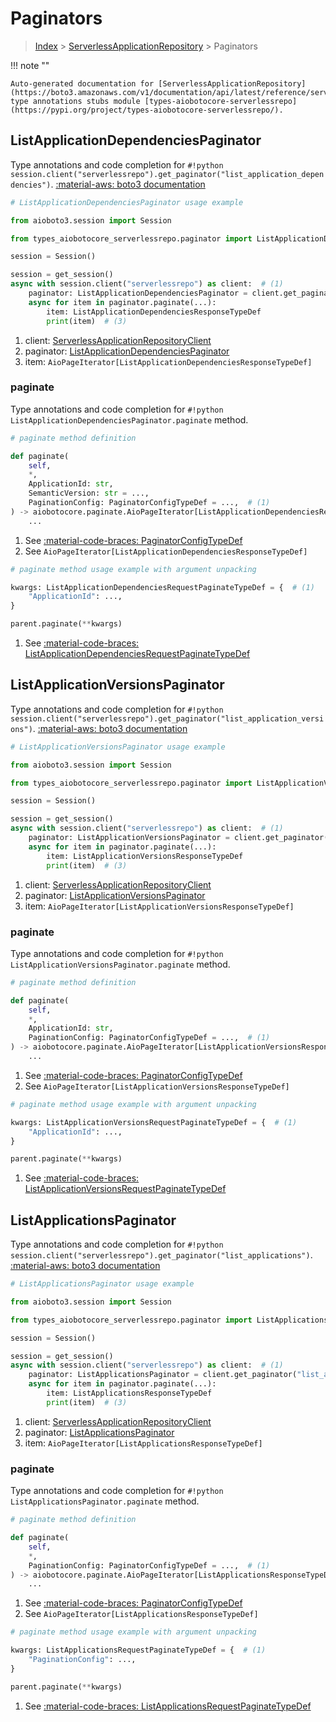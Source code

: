 # Paginators

> [Index](../README.md) > [ServerlessApplicationRepository](./README.md) > Paginators

!!! note ""

    Auto-generated documentation for [ServerlessApplicationRepository](https://boto3.amazonaws.com/v1/documentation/api/latest/reference/services/serverlessrepo.html#serverlessapplicationrepository)
    type annotations stubs module [types-aiobotocore-serverlessrepo](https://pypi.org/project/types-aiobotocore-serverlessrepo/).

## ListApplicationDependenciesPaginator

Type annotations and code completion for `#!python session.client("serverlessrepo").get_paginator("list_application_dependencies")`.
[:material-aws: boto3 documentation](https://boto3.amazonaws.com/v1/documentation/api/latest/reference/services/serverlessrepo/paginator/ListApplicationDependencies.html#ServerlessApplicationRepository.Paginator.ListApplicationDependencies)

```python
# ListApplicationDependenciesPaginator usage example

from aioboto3.session import Session

from types_aiobotocore_serverlessrepo.paginator import ListApplicationDependenciesPaginator

session = Session()

session = get_session()
async with session.client("serverlessrepo") as client:  # (1)
    paginator: ListApplicationDependenciesPaginator = client.get_paginator("list_application_dependencies")  # (2)
    async for item in paginator.paginate(...):
        item: ListApplicationDependenciesResponseTypeDef
        print(item)  # (3)
```

1. client: [ServerlessApplicationRepositoryClient](./client.md)
2. paginator: [ListApplicationDependenciesPaginator](./paginators.md#listapplicationdependenciespaginator)
3. item: `AioPageIterator[ListApplicationDependenciesResponseTypeDef]`


### paginate

Type annotations and code completion for `#!python ListApplicationDependenciesPaginator.paginate` method.

```python
# paginate method definition

def paginate(
    self,
    *,
    ApplicationId: str,
    SemanticVersion: str = ...,
    PaginationConfig: PaginatorConfigTypeDef = ...,  # (1)
) -> aiobotocore.paginate.AioPageIterator[ListApplicationDependenciesResponseTypeDef]:  # (2)
    ...
```

1. See [:material-code-braces: PaginatorConfigTypeDef](./type_defs.md#paginatorconfigtypedef)
2. See `AioPageIterator[ListApplicationDependenciesResponseTypeDef]`


```python
# paginate method usage example with argument unpacking

kwargs: ListApplicationDependenciesRequestPaginateTypeDef = {  # (1)
    "ApplicationId": ...,
}

parent.paginate(**kwargs)
```

1. See [:material-code-braces: ListApplicationDependenciesRequestPaginateTypeDef](./type_defs.md#listapplicationdependenciesrequestpaginatetypedef)
## ListApplicationVersionsPaginator

Type annotations and code completion for `#!python session.client("serverlessrepo").get_paginator("list_application_versions")`.
[:material-aws: boto3 documentation](https://boto3.amazonaws.com/v1/documentation/api/latest/reference/services/serverlessrepo/paginator/ListApplicationVersions.html#ServerlessApplicationRepository.Paginator.ListApplicationVersions)

```python
# ListApplicationVersionsPaginator usage example

from aioboto3.session import Session

from types_aiobotocore_serverlessrepo.paginator import ListApplicationVersionsPaginator

session = Session()

session = get_session()
async with session.client("serverlessrepo") as client:  # (1)
    paginator: ListApplicationVersionsPaginator = client.get_paginator("list_application_versions")  # (2)
    async for item in paginator.paginate(...):
        item: ListApplicationVersionsResponseTypeDef
        print(item)  # (3)
```

1. client: [ServerlessApplicationRepositoryClient](./client.md)
2. paginator: [ListApplicationVersionsPaginator](./paginators.md#listapplicationversionspaginator)
3. item: `AioPageIterator[ListApplicationVersionsResponseTypeDef]`


### paginate

Type annotations and code completion for `#!python ListApplicationVersionsPaginator.paginate` method.

```python
# paginate method definition

def paginate(
    self,
    *,
    ApplicationId: str,
    PaginationConfig: PaginatorConfigTypeDef = ...,  # (1)
) -> aiobotocore.paginate.AioPageIterator[ListApplicationVersionsResponseTypeDef]:  # (2)
    ...
```

1. See [:material-code-braces: PaginatorConfigTypeDef](./type_defs.md#paginatorconfigtypedef)
2. See `AioPageIterator[ListApplicationVersionsResponseTypeDef]`


```python
# paginate method usage example with argument unpacking

kwargs: ListApplicationVersionsRequestPaginateTypeDef = {  # (1)
    "ApplicationId": ...,
}

parent.paginate(**kwargs)
```

1. See [:material-code-braces: ListApplicationVersionsRequestPaginateTypeDef](./type_defs.md#listapplicationversionsrequestpaginatetypedef)
## ListApplicationsPaginator

Type annotations and code completion for `#!python session.client("serverlessrepo").get_paginator("list_applications")`.
[:material-aws: boto3 documentation](https://boto3.amazonaws.com/v1/documentation/api/latest/reference/services/serverlessrepo/paginator/ListApplications.html#ServerlessApplicationRepository.Paginator.ListApplications)

```python
# ListApplicationsPaginator usage example

from aioboto3.session import Session

from types_aiobotocore_serverlessrepo.paginator import ListApplicationsPaginator

session = Session()

session = get_session()
async with session.client("serverlessrepo") as client:  # (1)
    paginator: ListApplicationsPaginator = client.get_paginator("list_applications")  # (2)
    async for item in paginator.paginate(...):
        item: ListApplicationsResponseTypeDef
        print(item)  # (3)
```

1. client: [ServerlessApplicationRepositoryClient](./client.md)
2. paginator: [ListApplicationsPaginator](./paginators.md#listapplicationspaginator)
3. item: `AioPageIterator[ListApplicationsResponseTypeDef]`


### paginate

Type annotations and code completion for `#!python ListApplicationsPaginator.paginate` method.

```python
# paginate method definition

def paginate(
    self,
    *,
    PaginationConfig: PaginatorConfigTypeDef = ...,  # (1)
) -> aiobotocore.paginate.AioPageIterator[ListApplicationsResponseTypeDef]:  # (2)
    ...
```

1. See [:material-code-braces: PaginatorConfigTypeDef](./type_defs.md#paginatorconfigtypedef)
2. See `AioPageIterator[ListApplicationsResponseTypeDef]`


```python
# paginate method usage example with argument unpacking

kwargs: ListApplicationsRequestPaginateTypeDef = {  # (1)
    "PaginationConfig": ...,
}

parent.paginate(**kwargs)
```

1. See [:material-code-braces: ListApplicationsRequestPaginateTypeDef](./type_defs.md#listapplicationsrequestpaginatetypedef)
